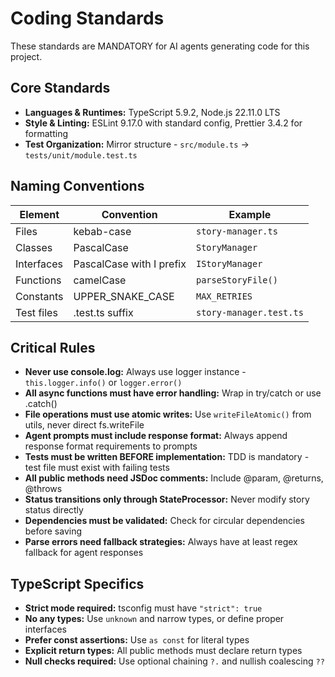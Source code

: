# Coding Standards

These standards are MANDATORY for AI agents generating code for this project.

## Core Standards

- **Languages & Runtimes:** TypeScript 5.9.2, Node.js 22.11.0 LTS
- **Style & Linting:** ESLint 9.17.0 with standard config, Prettier 3.4.2 for formatting
- **Test Organization:** Mirror structure - `src/module.ts` → `tests/unit/module.test.ts`

## Naming Conventions

| Element | Convention | Example |
|---------|------------|---------|
| Files | kebab-case | `story-manager.ts` |
| Classes | PascalCase | `StoryManager` |
| Interfaces | PascalCase with I prefix | `IStoryManager` |
| Functions | camelCase | `parseStoryFile()` |
| Constants | UPPER_SNAKE_CASE | `MAX_RETRIES` |
| Test files | .test.ts suffix | `story-manager.test.ts` |

## Critical Rules

- **Never use console.log:** Always use logger instance - `this.logger.info()` or `logger.error()`
- **All async functions must have error handling:** Wrap in try/catch or use .catch()
- **File operations must use atomic writes:** Use `writeFileAtomic()` from utils, never direct fs.writeFile
- **Agent prompts must include response format:** Always append response format requirements to prompts
- **Tests must be written BEFORE implementation:** TDD is mandatory - test file must exist with failing tests
- **All public methods need JSDoc comments:** Include @param, @returns, @throws
- **Status transitions only through StateProcessor:** Never modify story status directly
- **Dependencies must be validated:** Check for circular dependencies before saving
- **Parse errors need fallback strategies:** Always have at least regex fallback for agent responses

## TypeScript Specifics

- **Strict mode required:** tsconfig must have `"strict": true`
- **No any types:** Use `unknown` and narrow types, or define proper interfaces
- **Prefer const assertions:** Use `as const` for literal types
- **Explicit return types:** All public methods must declare return types
- **Null checks required:** Use optional chaining `?.` and nullish coalescing `??`
